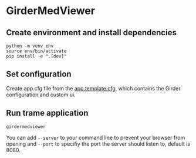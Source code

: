 # GirderMedViewer

## Create environment and install dependencies
```
python -m venv env
source env/bin/activate
pip install -e ".[dev]"
```

## Set configuration
Create app.cfg file from the [app.template.cfg](./app.template.cfg), which contains the Girder configuration and custom ui.

## Run trame application
```
girdermedviewer
```
You can add ```--server``` to your command line to prevent your browser from opening and ```--port``` to specifiy the port the server should listen to, default is 8080.
